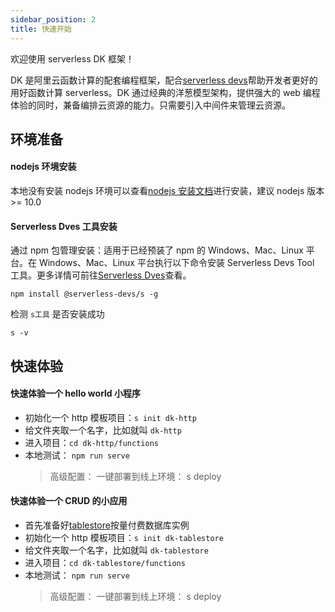 ```yaml
---
sidebar_position: 2
title: 快速开始
---
```


欢迎使用 serverless DK 框架！

DK 是阿里云函数计算的配套编程框架，配合[serverless devs](https://github.com/serverless-devs/serverless-devs)帮助开发者更好的用好函数计算 serverless。DK 通过经典的洋葱模型架构，提供强大的 web 编程体验的同时，兼备编排云资源的能力。只需要引入中间件来管理云资源。

## 环境准备

#### nodejs 环境安装

本地没有安装 nodejs 环境可以查看[nodejs 安装文档](https://nodejs.org/zh-cn/download/)进行安装，建议 nodejs 版本 >= 10.0

#### Serverless Dves 工具安装

通过 npm 包管理安装：适用于已经预装了 npm 的 Windows、Mac、Linux 平台。在 Windows、Mac、Linux 平台执行以下命令安装 Serverless Devs Tool 工具。更多详情可前往[Serverless Dves](https://www.serverless-devs.com/docs/install)查看。

```base npm2yarn
npm install @serverless-devs/s -g
```

检测 `s工具` 是否安装成功

```
s -v
```

## 快速体验

#### 快速体验一个 hello world 小程序

- 初始化一个 http 模板项目：`s init dk-http`
- 给文件夹取一个名字，比如就叫 `dk-http`
- 进入项目：`cd dk-http/functions`
- 本地测试： `npm run serve`
  > 高级配置：
      一键部署到线上环境： s deploy

#### 快速体验一个 CRUD 的小应用

- 首先准备好[tablestore](https://otsnext.console.aliyun.com/)按量付费数据库实例
- 初始化一个 http 模板项目：`s init dk-tablestore`
- 给文件夹取一个名字，比如就叫 `dk-tablestore`
- 进入项目：`cd dk-tablestore/functions`
- 本地测试： `npm run serve`
  > 高级配置：
      一键部署到线上环境： s deploy
